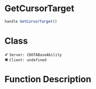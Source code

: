 # GetCursorTarget
```js	
handle GetCursorTarget()
```
# Class
✔ `Server: CDOTABaseAbility`  
✖ `Client: undefined`  

# Function Description

